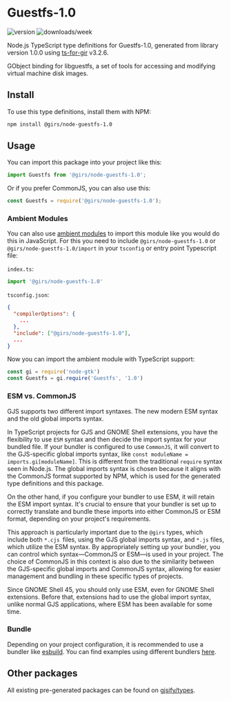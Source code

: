 
# Guestfs-1.0

![version](https://img.shields.io/npm/v/@girs/node-guestfs-1.0)
![downloads/week](https://img.shields.io/npm/dw/@girs/node-guestfs-1.0)


Node.js TypeScript type definitions for Guestfs-1.0, generated from library version 1.0.0 using [ts-for-gir](https://github.com/gjsify/ts-for-gir) v3.2.6.

GObject binding for libguestfs, a set of tools for accessing and modifying virtual machine disk images.

## Install

To use this type definitions, install them with NPM:
```bash
npm install @girs/node-guestfs-1.0
```

## Usage

You can import this package into your project like this:
```ts
import Guestfs from '@girs/node-guestfs-1.0';
```

Or if you prefer CommonJS, you can also use this:
```ts
const Guestfs = require('@girs/node-guestfs-1.0');
```

### Ambient Modules

You can also use [ambient modules](https://github.com/gjsify/ts-for-gir/tree/main/packages/cli#ambient-modules) to import this module like you would do this in JavaScript.
For this you need to include `@girs/node-guestfs-1.0` or `@girs/node-guestfs-1.0/import` in your `tsconfig` or entry point Typescript file:

`index.ts`:
```ts
import '@girs/node-guestfs-1.0'
```

`tsconfig.json`:
```json
{
  "compilerOptions": {
    ...
  },
  "include": ["@girs/node-guestfs-1.0"],
  ...
}
```

Now you can import the ambient module with TypeScript support: 

```ts
const gi = require('node-gtk')
const Guestfs = gi.require('Guestfs', '1.0')
```



### ESM vs. CommonJS

GJS supports two different import syntaxes. The new modern ESM syntax and the old global imports syntax.

In TypeScript projects for GJS and GNOME Shell extensions, you have the flexibility to use `ESM` syntax and then decide the import syntax for your bundled file. If your bundler is configured to use `CommonJS`, it will convert to the GJS-specific global imports syntax, like `const moduleName = imports.gi[moduleName]`. This is different from the traditional `require` syntax seen in Node.js. The global imports syntax is chosen because it aligns with the CommonJS format supported by NPM, which is used for the generated type definitions and this package.

On the other hand, if you configure your bundler to use ESM, it will retain the ESM import syntax. It's crucial to ensure that your bundler is set up to correctly translate and bundle these imports into either CommonJS or ESM format, depending on your project's requirements.

This approach is particularly important due to the `@girs` types, which include both `*.cjs `files, using the GJS global imports syntax, and `*.js` files, which utilize the ESM syntax. By appropriately setting up your bundler, you can control which syntax—CommonJS or ESM—is used in your project. The choice of CommonJS in this context is also due to the similarity between the GJS-specific global imports and CommonJS syntax, allowing for easier management and bundling in these specific types of projects.

Since GNOME Shell 45, you should only use ESM, even for GNOME Shell extensions. Before that, extensions had to use the global import syntax, unlike normal GJS applications, where ESM has been available for some time.

### Bundle

Depending on your project configuration, it is recommended to use a bundler like [esbuild](https://esbuild.github.io/). You can find examples using different bundlers [here](https://github.com/gjsify/ts-for-gir/tree/main/examples).

## Other packages

All existing pre-generated packages can be found on [gjsify/types](https://github.com/gjsify/types).

